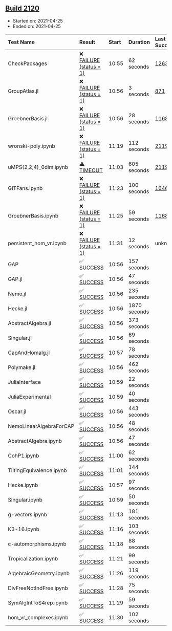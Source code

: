 ## [Build 2120](https://oscarci.mathematik.uni-kl.de/job/oscar-stable/2120/)

* Started on: 2021-04-25
* Ended on: 2021-04-25

| Test Name    | Result | Start | Duration | Last Success | First Failure |
|:-------------|:-------|:------|:---------|:-------------|:--------------|
| CheckPackages | ❌ [FAILURE (status = 1)](https://oscarci.mathematik.uni-kl.de/job/oscar-stable/2120/artifact/logs/build-2120/CheckPackages.log) | 10:55 | 62 seconds | [1263](https://oscarci.mathematik.uni-kl.de/job/oscar-stable/1263/) | [1264](https://oscarci.mathematik.uni-kl.de/job/oscar-stable/1264/) |
| GroupAtlas.jl | ❌ [FAILURE (status = 1)](https://oscarci.mathematik.uni-kl.de/job/oscar-stable/2120/artifact/logs/build-2120/GroupAtlas.jl.log) | 10:56 | 3 seconds | [871](https://oscarci.mathematik.uni-kl.de/job/oscar-stable/871/) | [872](https://oscarci.mathematik.uni-kl.de/job/oscar-stable/872/) |
| GroebnerBasis.jl | ❌ [FAILURE (status = 1)](https://oscarci.mathematik.uni-kl.de/job/oscar-stable/2120/artifact/logs/build-2120/GroebnerBasis.jl.log) | 10:56 | 28 seconds | [1168](https://oscarci.mathematik.uni-kl.de/job/oscar-stable/1168/) | [1169](https://oscarci.mathematik.uni-kl.de/job/oscar-stable/1169/) |
| wronski-poly.ipynb | ❌ [FAILURE (status = 1)](https://oscarci.mathematik.uni-kl.de/job/oscar-stable/2120/artifact/logs/build-2120/wronski-poly.ipynb.log) | 11:19 | 112 seconds | [2119](https://oscarci.mathematik.uni-kl.de/job/oscar-stable/2119/) | [2120](https://oscarci.mathematik.uni-kl.de/job/oscar-stable/2120/) |
| uMPS(2,2,4)_0dim.ipynb | ⚠ [TIMEOUT](https://oscarci.mathematik.uni-kl.de/job/oscar-stable/2120/artifact/logs/build-2120/uMPS-2-2-4-_0dim.ipynb.log) | 11:03 | 605 seconds | [2119](https://oscarci.mathematik.uni-kl.de/job/oscar-stable/2119/) | [2120](https://oscarci.mathematik.uni-kl.de/job/oscar-stable/2120/) |
| GITFans.ipynb | ❌ [FAILURE (status = 1)](https://oscarci.mathematik.uni-kl.de/job/oscar-stable/2120/artifact/logs/build-2120/GITFans.ipynb.log) | 11:23 | 100 seconds | [1646](https://oscarci.mathematik.uni-kl.de/job/oscar-stable/1646/) | [1647](https://oscarci.mathematik.uni-kl.de/job/oscar-stable/1647/) |
| GroebnerBasis.ipynb | ❌ [FAILURE (status = 1)](https://oscarci.mathematik.uni-kl.de/job/oscar-stable/2120/artifact/logs/build-2120/GroebnerBasis.ipynb.log) | 11:25 | 59 seconds | [1168](https://oscarci.mathematik.uni-kl.de/job/oscar-stable/1168/) | [1169](https://oscarci.mathematik.uni-kl.de/job/oscar-stable/1169/) |
| persistent_hom_vr.ipynb | ❌ [FAILURE (status = 1)](https://oscarci.mathematik.uni-kl.de/job/oscar-stable/2120/artifact/logs/build-2120/persistent_hom_vr.ipynb.log) | 11:31 | 12 seconds | unknown | unknown |
| GAP | ✅ [SUCCESS](https://oscarci.mathematik.uni-kl.de/job/oscar-stable/2120/artifact/logs/build-2120/GAP.log) | 10:56 | 157 seconds |  |  |
| GAP.jl | ✅ [SUCCESS](https://oscarci.mathematik.uni-kl.de/job/oscar-stable/2120/artifact/logs/build-2120/GAP.jl.log) | 10:56 | 47 seconds |  |  |
| Nemo.jl | ✅ [SUCCESS](https://oscarci.mathematik.uni-kl.de/job/oscar-stable/2120/artifact/logs/build-2120/Nemo.jl.log) | 10:56 | 235 seconds |  |  |
| Hecke.jl | ✅ [SUCCESS](https://oscarci.mathematik.uni-kl.de/job/oscar-stable/2120/artifact/logs/build-2120/Hecke.jl.log) | 10:56 | 1870 seconds |  |  |
| AbstractAlgebra.jl | ✅ [SUCCESS](https://oscarci.mathematik.uni-kl.de/job/oscar-stable/2120/artifact/logs/build-2120/AbstractAlgebra.jl.log) | 10:56 | 373 seconds |  |  |
| Singular.jl | ✅ [SUCCESS](https://oscarci.mathematik.uni-kl.de/job/oscar-stable/2120/artifact/logs/build-2120/Singular.jl.log) | 10:56 | 69 seconds |  |  |
| CapAndHomalg.jl | ✅ [SUCCESS](https://oscarci.mathematik.uni-kl.de/job/oscar-stable/2120/artifact/logs/build-2120/CapAndHomalg.jl.log) | 10:57 | 78 seconds |  |  |
| Polymake.jl | ✅ [SUCCESS](https://oscarci.mathematik.uni-kl.de/job/oscar-stable/2120/artifact/logs/build-2120/Polymake.jl.log) | 10:56 | 462 seconds |  |  |
| JuliaInterface | ✅ [SUCCESS](https://oscarci.mathematik.uni-kl.de/job/oscar-stable/2120/artifact/logs/build-2120/JuliaInterface.log) | 10:59 | 22 seconds |  |  |
| JuliaExperimental | ✅ [SUCCESS](https://oscarci.mathematik.uni-kl.de/job/oscar-stable/2120/artifact/logs/build-2120/JuliaExperimental.log) | 10:59 | 40 seconds |  |  |
| Oscar.jl | ✅ [SUCCESS](https://oscarci.mathematik.uni-kl.de/job/oscar-stable/2120/artifact/logs/build-2120/Oscar.jl.log) | 10:56 | 443 seconds |  |  |
| NemoLinearAlgebraForCAP | ✅ [SUCCESS](https://oscarci.mathematik.uni-kl.de/job/oscar-stable/2120/artifact/logs/build-2120/NemoLinearAlgebraForCAP.log) | 10:56 | 48 seconds |  |  |
| AbstractAlgebra.ipynb | ✅ [SUCCESS](https://oscarci.mathematik.uni-kl.de/job/oscar-stable/2120/artifact/logs/build-2120/AbstractAlgebra.ipynb.log) | 10:56 | 47 seconds |  |  |
| CohP1.ipynb | ✅ [SUCCESS](https://oscarci.mathematik.uni-kl.de/job/oscar-stable/2120/artifact/logs/build-2120/CohP1.ipynb.log) | 11:00 | 62 seconds |  |  |
| TiltingEquivalence.ipynb | ✅ [SUCCESS](https://oscarci.mathematik.uni-kl.de/job/oscar-stable/2120/artifact/logs/build-2120/TiltingEquivalence.ipynb.log) | 11:01 | 144 seconds |  |  |
| Hecke.ipynb | ✅ [SUCCESS](https://oscarci.mathematik.uni-kl.de/job/oscar-stable/2120/artifact/logs/build-2120/Hecke.ipynb.log) | 10:57 | 97 seconds |  |  |
| Singular.ipynb | ✅ [SUCCESS](https://oscarci.mathematik.uni-kl.de/job/oscar-stable/2120/artifact/logs/build-2120/Singular.ipynb.log) | 10:59 | 50 seconds |  |  |
| g-vectors.ipynb | ✅ [SUCCESS](https://oscarci.mathematik.uni-kl.de/job/oscar-stable/2120/artifact/logs/build-2120/g-vectors.ipynb.log) | 11:13 | 181 seconds |  |  |
| K3-16.ipynb | ✅ [SUCCESS](https://oscarci.mathematik.uni-kl.de/job/oscar-stable/2120/artifact/logs/build-2120/K3-16.ipynb.log) | 11:16 | 103 seconds |  |  |
| c-automorphisms.ipynb | ✅ [SUCCESS](https://oscarci.mathematik.uni-kl.de/job/oscar-stable/2120/artifact/logs/build-2120/c-automorphisms.ipynb.log) | 11:18 | 88 seconds |  |  |
| Tropicalization.ipynb | ✅ [SUCCESS](https://oscarci.mathematik.uni-kl.de/job/oscar-stable/2120/artifact/logs/build-2120/Tropicalization.ipynb.log) | 11:21 | 99 seconds |  |  |
| AlgebraicGeometry.ipynb | ✅ [SUCCESS](https://oscarci.mathematik.uni-kl.de/job/oscar-stable/2120/artifact/logs/build-2120/AlgebraicGeometry.ipynb.log) | 11:26 | 119 seconds |  |  |
| DivFreeNotIndFree.ipynb | ✅ [SUCCESS](https://oscarci.mathematik.uni-kl.de/job/oscar-stable/2120/artifact/logs/build-2120/DivFreeNotIndFree.ipynb.log) | 11:28 | 75 seconds |  |  |
| SymAlgIntToS4rep.ipynb | ✅ [SUCCESS](https://oscarci.mathematik.uni-kl.de/job/oscar-stable/2120/artifact/logs/build-2120/SymAlgIntToS4rep.ipynb.log) | 11:29 | 59 seconds |  |  |
| hom_vr_complexes.ipynb | ✅ [SUCCESS](https://oscarci.mathematik.uni-kl.de/job/oscar-stable/2120/artifact/logs/build-2120/hom_vr_complexes.ipynb.log) | 11:30 | 102 seconds |  |  |

